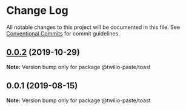 # Change Log

All notable changes to this project will be documented in this file.
See [Conventional Commits](https://conventionalcommits.org) for commit guidelines.

## [0.0.2](https://github.com/twilio-labs/paste/compare/@twilio-paste/toast@0.0.1...@twilio-paste/toast@0.0.2) (2019-10-29)

**Note:** Version bump only for package @twilio-paste/toast





## 0.0.1 (2019-08-15)

**Note:** Version bump only for package @twilio-paste/toast
